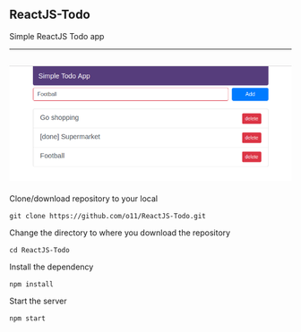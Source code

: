 ## ReactJS-Todo
Simple ReactJS Todo app

-----
![ss](ss.png)
-----

Clone/download repository to your local

    git clone https://github.com/o11/ReactJS-Todo.git
    
Change the directory to where you download the repository     

    cd ReactJS-Todo
    
Install the dependency

    npm install 
    
Start the server

    npm start
 

